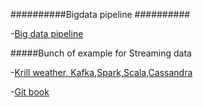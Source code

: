 
##########Bigdata pipeline ##########

-[Big data pipeline](http://xyz.insightdataengineering.com/blog/pipeline_map/)



#####Bunch of example for Streaming data

-[Krill weather, Kafka,Spark,Scala,Cassandra](https://github.com/killrweather/killrweather)

-[Git book](https://www.gitbook.com/)
